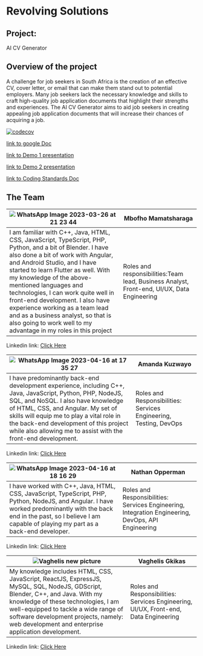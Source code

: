 # Revolving Solutions
## Project:
AI CV Generator
## Overview of the project
A challenge for job seekers in South Africa is the creation of an effective CV, cover letter, or
email that can make them stand out to potential employers. Many job seekers lack the
necessary knowledge and skills to craft high-quality job application documents that
highlight their strengths and experiences.
The AI CV Generator aims to aid job seekers in creating appealing job application
documents that will increase their chances of acquiring a job.

 [![codecov](https://codecov.io/gh/TheStoryOfChampion/AI-CV-Generator/branch/main/graph/badge.svg)](https://codecov.io/gh/TheStoryOfChampion/AI-CV-Generator)

[link to google Doc](https://docs.google.com/document/d/1Midl1dNrDYABMpphBpfqwYncG0IV9M4xypMFUMdOG-I/edit?usp=sharing)

[link to Demo 1 presentation](https://docs.google.com/presentation/d/1Qho91ar10-T4J-gPNWZYJirUlumxQ54s/edit?usp=sharing&ouid=116448994185217402077&rtpof=true&sd=true)

[link to Demo 2 presentation](https://docs.google.com/presentation/d/1CIFVxeWi5tOaU3reQZI2o9W0In96vWp3/edit?usp=sharing&ouid=116448994185217402077&rtpof=true&sd=true)

[link to Coding Standards Doc](https://docs.google.com/document/d/1Gtp9jmQquUp5D-hwBgRWAdjDGtrOWXoTiI5AjR2kRCs/edit?usp=sharing)

## The Team
|![WhatsApp Image 2023-03-26 at 21 23 44](https://github.com/COS301-SE-2023/AI-CV-Generator/assets/94606154/39875899-7368-4e46-8bc0-e5bf3e7b159f)| Mbofho Mamatsharaga|
|----------------------|---------------------------|
|I am familiar with C++, Java, HTML, CSS, JavaScript, TypeScript, PHP, Python, and a bit of Blender. I have also done a bit of work with Angular, and Android Studio, and I have started to learn Flutter as well. With my knowledge of the above-mentioned languages and technologies, I can work quite well in front-end development. I also have experience working as a team lead and as a business analyst, so that is also going to work well to my advantage in my roles in this project | Roles and responsibilities:Team lead, Business Analyst, Front-end, UI/UX, Data Engineering|

Linkedin link: [Click Here](https://www.linkedin.com/in/mbofho-mamatsharaga-54992823b/)

|![WhatsApp Image 2023-04-16 at 17 35 27](https://github.com/COS301-SE-2023/AI-CV-Generator/assets/94606154/f9b40904-f755-4602-aa4f-f7bb685d1e8e)| Amanda Kuzwayo|
|----------------------|---------------------------|
|I have predominantly back-end development experience, including C++, Java, JavaScript, Python, PHP, NodeJS, SQL, and NoSQL. I also have knowledge of HTML, CSS, and Angular. My set of skills will equip me to play a vital role in the back-end development of this project while also allowing me to assist with the front-end development. | Roles and Responsibilities: Services Engineering, Testing, DevOps|

Linkedin link: [Click Here](https://www.linkedin.com/in/amanda-khuzwayo-894130135)

|![WhatsApp Image 2023-04-16 at 18 16 29](https://github.com/COS301-SE-2023/AI-CV-Generator/assets/94606154/d4bbdd5c-11ef-4f97-8566-e209f7c4940c) | Nathan Opperman |
|----------------------|---------------------------|
| I have worked with C++, Java, HTML, CSS, JavaScript, TypeScript, PHP, Python, NodeJS, and Angular. I have worked predominantly with the back end in the past, so I believe I am capable of playing my part as a back-end developer. | Roles and Responsibilities: Services Engineering, Integration Engineering, DevOps, API Engineering|

Linkedin link: [Click Here](https://www.linkedin.com/in/nathan-opperman-703214278/)

| ![Vaghelis new picture](https://drive.google.com/file/d/1ovrlKcT1YyF2p1y3QuWTa37PIcKxSpeO/view?usp=sharing) | Vaghelis Gkikas|
|----------------------|---------------------------|
| My knowledge includes HTML, CSS, JavaScript, ReactJS, ExpressJS, MySQL, SQL, NodeJS, GDScript, Blender, C++, and Java. With my knowledge of these technologies, I am well-equipped to tackle a wide range of software development projects, namely: web development and enterprise application development. | Roles and Responsibilities: Services Engineering, UI/UX, Front-end, Data Engineering |

Linkedin link: [Click Here](linkedin.com/in/vaghelis-gkikas-7a7217278)
